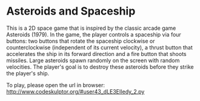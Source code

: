# Asteroids and Spaceship

This is a 2D space game that is inspired by the classic arcade game Asteroids (1979).
In the game, the player controls a spaceship via four buttons: two
buttons that rotate the spaceship clockwise or counterclockwise (independent of its
current velocity), a thrust button that accelerates the ship in its forward direction and a
fire button that shoots missiles. Large asteroids spawn randomly on the screen with
random velocities. The player's goal is to destroy these asteroids before they strike the
player's ship.

To play, please open the url in browser:
http://www.codeskulptor.org/#user43_dLE3EIIedy_2.py
